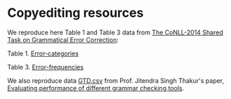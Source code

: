 # Copyediting resources
We reproduce here Table 1 and Table 3 data from [The CoNLL-2014 Shared Task on Grammatical Error Correction](https://www.aclweb.org/anthology/W14-1701.pdf):

Table 1. [Error-categories](https://github.com/Sukii/CE/blob/master/error-categories.tsv)

Table 3. [Error-frequencies](https://github.com/Sukii/CE/blob/master/error-freq.csv)


We also reproduce data [GTD.csv](https://github.com/Sukii/CE/blob/master/GTD.csv) from Prof. Jitendra Singh Thakur's paper, [Evaluating performance of different grammar checking tools](http://www.warse.org/IJATCSE/static/pdf/file/ijatcse201922020.pdf).
